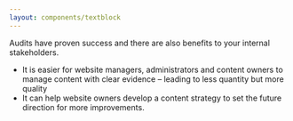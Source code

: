```yaml
---
layout: components/textblock
---
```


Audits have proven success and there are also benefits to your internal stakeholders.

- It is easier for website managers, administrators and content owners to manage content with clear evidence – leading to less quantity but more quality
- It can help website owners develop a content strategy to set the future direction for more improvements.
